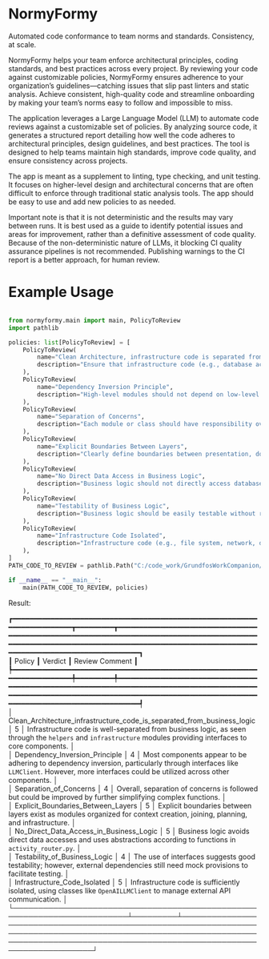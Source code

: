 # NormyFormy
Automated code conformance to team norms and standards. Consistency, at scale.

NormyFormy helps your team enforce architectural principles, coding standards, and best practices across every project. By reviewing your code against customizable policies, NormyFormy ensures adherence to your organization’s guidelines—catching issues that slip past linters and static analysis. Achieve consistent, high-quality code and streamline onboarding by making your team’s norms easy to follow and impossible to miss.

The application leverages a Large Language Model (LLM) to automate code reviews against a customizable set of policies. By analyzing source code, it generates a structured report detailing how well the code adheres to architectural principles, design guidelines, and best practices. The tool is designed to help teams maintain high standards, improve code quality, and ensure consistency across projects.

The app is meant as a supplement to linting, type checking, and unit testing. It focuses on higher-level design and architectural concerns that are often difficult to enforce through traditional static analysis tools. The app should be easy to use and add new policies to as needed.

Important note is that it is not deterministic and the results may vary between runs. It is best used as a guide to identify potential issues and areas for improvement, rather than a definitive assessment of code quality. Because of the non-deterministic nature of LLMs, it blocking CI quality assurance pipelines is not recommended. Publishing warnings to the CI report is a better approach, for human review.

# Example Usage

```python

from normyformy.main import main, PolicyToReview
import pathlib

policies: list[PolicyToReview] = [
    PolicyToReview(
        name="Clean Architecture, infrastructure code is separated from business logic",
        description="Ensure that infrastructure code (e.g., database access, API clients) is separated from business logic."
    ),
    PolicyToReview(
        name="Dependency Inversion Principle",
        description="High-level modules should not depend on low-level modules. Both should depend on abstractions."
    ),
    PolicyToReview(
        name="Separation of Concerns",
        description="Each module or class should have responsibility over a single part of the functionality provided by the software."
    ),
    PolicyToReview(
        name="Explicit Boundaries Between Layers",
        description="Clearly define boundaries between presentation, domain, and infrastructure layers."
    ),
    PolicyToReview(
        name="No Direct Data Access in Business Logic",
        description="Business logic should not directly access databases or external services; use interfaces or repositories."
    ),
    PolicyToReview(
        name="Testability of Business Logic",
        description="Business logic should be easily testable without requiring infrastructure dependencies."
    ),
    PolicyToReview(
        name="Infrastructure Code Isolated",
        description="Infrastructure code (e.g., file system, network, database) should be isolated from domain logic and accessed via abstractions."
    ),
]
PATH_CODE_TO_REVIEW = pathlib.Path("C:/code_work/GrundfosWorkCompanion/GWC.PromptFlow.Flows/src/flow_chat_product_companion_plan_and_execute_agent")

if __name__ == "__main__":
    main(PATH_CODE_TO_REVIEW, policies)
```
Result:

┏━━━━━━━━━━━━━━━━━━━━━━━━━━━━━━━━━━━━━━━━━━━━━━━━━━━━━━━━━━━━━━━━━━━━━━━━━┳━━━━━━━━━┳━━━━━━━━━━━━━━━━━━━━━━━━━━━━━━━━━━━━━━━━━━━━━━━━━━━━━━━━━━━━━━━━━━━━━━━━━━━━━━━━━━━━━━━━━━━━━━━━━━━━━━━━━━━━━━━━━━━━━━━━━━━━━━━━━━━━━━━━━━━━━━━━━━━━━━━━━━━━━━━━━━━━━━━━━━━━━━━━━━━━━━┓    
┃ Policy                                                                  ┃ Verdict ┃ Review Comment                                                                                                                                                                       ┃    
┡━━━━━━━━━━━━━━━━━━━━━━━━━━━━━━━━━━━━━━━━━━━━━━━━━━━━━━━━━━━━━━━━━━━━━━━━━╇━━━━━━━━━╇━━━━━━━━━━━━━━━━━━━━━━━━━━━━━━━━━━━━━━━━━━━━━━━━━━━━━━━━━━━━━━━━━━━━━━━━━━━━━━━━━━━━━━━━━━━━━━━━━━━━━━━━━━━━━━━━━━━━━━━━━━━━━━━━━━━━━━━━━━━━━━━━━━━━━━━━━━━━━━━━━━━━━━━━━━━━━━━━━━━━━━┩    
│ Clean_Architecture_infrastructure_code_is_separated_from_business_logic │    5    │ Infrastructure code is well-separated from business logic, as seen through the `helpers` and `infrastructure` modules providing interfaces to core components.                       │    
│ Dependency_Inversion_Principle                                          │    4    │ Most components appear to be adhering to dependency inversion, particularly through interfaces like `LLMClient`. However, more interfaces could be utilized across other components. │    
│ Separation_of_Concerns                                                  │    4    │ Overall, separation of concerns is followed but could be improved by further simplifying complex functions.                                                                          │    
│ Explicit_Boundaries_Between_Layers                                      │    5    │ Explicit boundaries between layers exist as modules organized for context creation, joining, planning, and infrastructure.                                                           │    
│ No_Direct_Data_Access_in_Business_Logic                                 │    5    │ Business logic avoids direct data accesses and uses abstractions according to functions in `activity_router.py`.                                                                     │    
│ Testability_of_Business_Logic                                           │    4    │ The use of interfaces suggests good testability; however, external dependencies still need mock provisions to facilitate testing.                                                    │    
│ Infrastructure_Code_Isolated                                            │    5    │ Infrastructure code is sufficiently isolated, using classes like `OpenAILLMClient` to manage external API communication.                                                             │    
└─────────────────────────────────────────────────────────────────────────┴─────────┴──────────────────────────────────────────────────────────────────────────────────────────────────────────────────────────────────────────────────────────────────────────────────────┘ 


